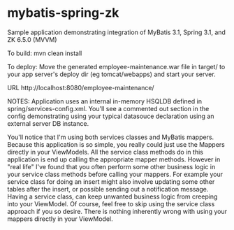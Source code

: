 mybatis-spring-zk
=================

Sample application demonstrating integration of MyBatis 3.1, Spring 3.1, and ZK 6.5.0 (MVVM)

To build:
mvn clean install

To deploy:
Move the generated employee-maintenance.war file in target/ to your app server's deploy dir (eg tomcat/webapps) and start your server.

URL http://localhost:8080/employee-maintenance/

NOTES:
Application uses an internal in-memory HSQLDB defined in spring/services-config.xml. You'll see a commented out section
in the config demonstrating using your typical datasouce declaration using an external server DB instance.

You'll notice that I'm using both services classes and MyBatis mappers. Because this application is so simple, you really could just use
the Mappers directly in your ViewModels. All the service class methods do in this application is end up calling the appropriate mapper methods.
However in "real life" I've found that you often perform some other business logic in your service class methods before calling your mappers.
For example your service class for doing an insert might also involve updating some other tables after the insert, or possible sending out a notification message.
Having a service class, can keep unwanted business logic from creeping into your ViewModel.
Of course, feel free to skip using the service class approach if you so desire. There is nothing inherently wrong with
using your mappers directly in your ViewModel.